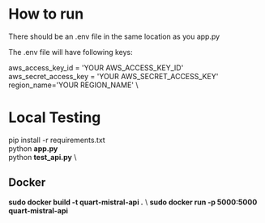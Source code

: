 # How to run
There should be an .env file in the same location as you app.py

The .env file will have following keys:

aws_access_key_id = 'YOUR AWS_ACCESS_KEY_ID' \
aws_secret_access_key = 'YOUR AWS_SECRET_ACCESS_KEY' \
region_name='YOUR REGION_NAME' \                                    


# Local Testing
pip install -r requirements.txt \
python **app.py** \
python **test_api.py** \\

## Docker 

**sudo docker build -t quart-mistral-api .** \\
**sudo docker run -p 5000:5000 quart-mistral-api**

